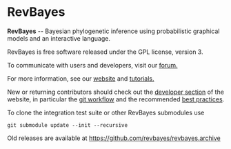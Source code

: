 # RevBayes 

**RevBayes** -- Bayesian phylogenetic inference using probabilistic graphical models and an interactive language.

RevBayes is free software released under the GPL license, version 3.

To communicate with users and developers, visit our [forum.](https://groups.google.com/forum/#!forum/revbayes-users)

For more information, see our [website](http://www.RevBayes.com) and [tutorials.](https://revbayes.github.io/tutorials)

New or returning contributors should check out the [developer section](https://revbayes.github.io/developer/) of the website, in particular the [git workflow](https://revbayes.github.io/developer/git-flow.html) and the recommended [best practices](https://revbayes.github.io/developer/best_practices/).

To clone the integration test suite or other RevBayes submodules use

```git submodule update --init --recursive```

Old releases are available at https://github.com/revbayes/revbayes.archive
